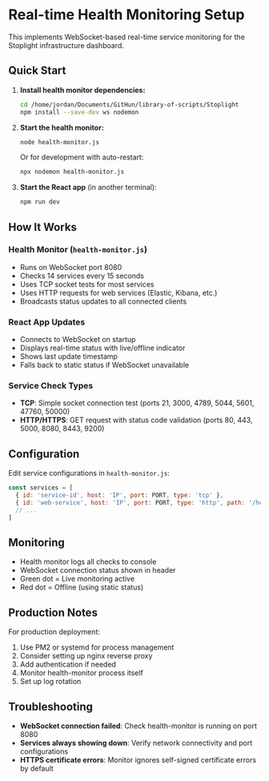 # Real-time Health Monitoring Setup

This implements WebSocket-based real-time service monitoring for the Stoplight infrastructure dashboard.

## Quick Start

1. **Install health monitor dependencies:**
   ```bash
   cd /home/jordan/Documents/GitHun/library-of-scripts/Stoplight
   npm install --save-dev ws nodemon
   ```

2. **Start the health monitor:**
   ```bash
   node health-monitor.js
   ```
   Or for development with auto-restart:
   ```bash
   npx nodemon health-monitor.js
   ```

3. **Start the React app** (in another terminal):
   ```bash
   npm run dev
   ```

## How It Works

### Health Monitor (`health-monitor.js`)
- Runs on WebSocket port 8080
- Checks 14 services every 15 seconds
- Uses TCP socket tests for most services
- Uses HTTP requests for web services (Elastic, Kibana, etc.)
- Broadcasts status updates to all connected clients

### React App Updates
- Connects to WebSocket on startup
- Displays real-time status with live/offline indicator
- Shows last update timestamp
- Falls back to static status if WebSocket unavailable

### Service Check Types
- **TCP**: Simple socket connection test (ports 21, 3000, 4789, 5044, 5601, 47760, 50000)
- **HTTP/HTTPS**: GET request with status code validation (ports 80, 443, 5000, 8080, 8443, 9200)

## Configuration

Edit service configurations in `health-monitor.js`:

```javascript
const services = [
  { id: 'service-id', host: 'IP', port: PORT, type: 'tcp' },
  { id: 'web-service', host: 'IP', port: PORT, type: 'http', path: '/health' },
  // ...
]
```

## Monitoring

- Health monitor logs all checks to console
- WebSocket connection status shown in header
- Green dot = Live monitoring active
- Red dot = Offline (using static status)

## Production Notes

For production deployment:
1. Use PM2 or systemd for process management
2. Consider setting up nginx reverse proxy
3. Add authentication if needed
4. Monitor health-monitor process itself
5. Set up log rotation

## Troubleshooting

- **WebSocket connection failed**: Check health-monitor is running on port 8080
- **Services always showing down**: Verify network connectivity and port configurations
- **HTTPS certificate errors**: Monitor ignores self-signed certificate errors by default
